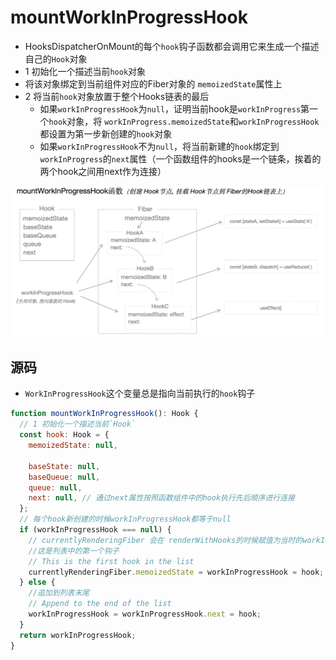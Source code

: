 # mountWorkInProgressHook

* HooksDispatcherOnMount的每个`hook`钩子函数都会调用它来生成一个描述自己的`Hook`对象
* 1 初始化一个描述当前`hook`对象
* 将该对象绑定到当前组件对应的Fiber对象的 `memoizedState`属性上
* 2 将当前`hook`对象放置于整个Hooks链表的最后
    - 如果`workInProgressHook`为`null`，证明当前hook是`workInProgress`第一个`hook`对象，将 `workInProgress.memoizedState`和`workInProgressHook`都设置为第一步新创建的`hook`对象
    - 如果`workInProgressHook`不为`null`，将当前新建的`hook`绑定到`workInProgress`的`next`属性（一个函数组件的hooks是一个链条，挨着的两个hook之间用next作为连接）

![mountWorkInProgress](./img/workInProgressHook.png)

## 源码
* `WorkInProgressHook`这个变量总是指向当前执行的`hook`钩子
```javascript
function mountWorkInProgressHook(): Hook {
  // 1 初始化一个描述当前`Hook`
  const hook: Hook = {
    memoizedState: null,

    baseState: null,
    baseQueue: null,
    queue: null,
    next: null, // 通过next属性按照函数组件中的hook执行先后顺序进行连接
  };
  // 每个hook新创建的时候workInProgressHook都等于null
  if (workInProgressHook === null) {
    // currentlyRenderingFiber 会在 renderWithHooks的时候赋值为当时的workInProgress
    //这是列表中的第一个钩子
    // This is the first hook in the list
    currentlyRenderingFiber.memoizedState = workInProgressHook = hook;
  } else {
    //追加到列表末尾
    // Append to the end of the list
    workInProgressHook = workInProgressHook.next = hook;
  }
  return workInProgressHook;
}
```
